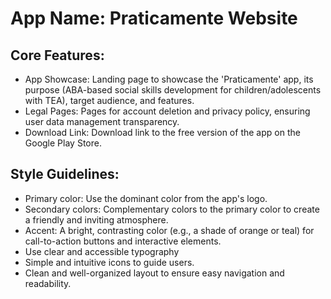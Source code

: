 # **App Name**: Praticamente Website

## Core Features:

- App Showcase: Landing page to showcase the 'Praticamente' app, its purpose (ABA-based social skills development for children/adolescents with TEA), target audience, and features.
- Legal Pages: Pages for account deletion and privacy policy, ensuring user data management transparency.
- Download Link: Download link to the free version of the app on the Google Play Store.

## Style Guidelines:

- Primary color: Use the dominant color from the app's logo.
- Secondary colors: Complementary colors to the primary color to create a friendly and inviting atmosphere.
- Accent: A bright, contrasting color (e.g., a shade of orange or teal) for call-to-action buttons and interactive elements.
- Use clear and accessible typography
- Simple and intuitive icons to guide users.
- Clean and well-organized layout to ensure easy navigation and readability.